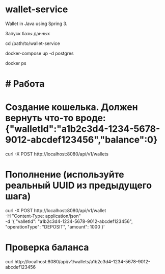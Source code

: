 # wallet-service
Wallet in Java using Spring 3.

Запуск базы данных

cd /path/to/wallet-service

docker-compose up -d postgres

docker ps

#  # Работа 

# Создание кошелька. Должен вернуть что-то вроде: {"walletId":"a1b2c3d4-1234-5678-9012-abcdef123456","balance":0}

curl -X POST http://localhost:8080/api/v1/wallets

# Пополнение (используйте реальный UUID из предыдущего шага)
curl -X POST http://localhost:8080/api/v1/wallet \
  -H "Content-Type: application/json" \
  -d '{
    "valletId": "a1b2c3d4-1234-5678-9012-abcdef123456",
    "operationType": "DEPOSIT",
    "amount": 1000
  }'

# Проверка баланса
curl http://localhost:8080/api/v1/wallets/a1b2c3d4-1234-5678-9012-abcdef123456
